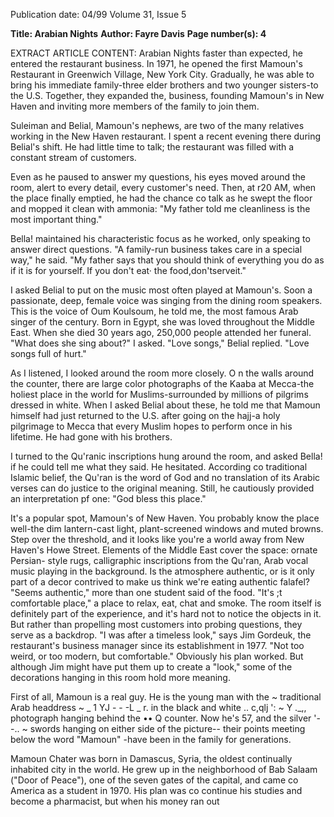 Publication date: 04/99
Volume 31, Issue 5

**Title: Arabian Nights**
**Author: Fayre Davis**
**Page number(s): 4**

EXTRACT ARTICLE CONTENT:
Arabian Nights 
faster than expected, he entered the restaurant 
business. In 1971, he opened the first 
Mamoun's Restaurant in Greenwich Village, 
New York City. Gradually, he was able to 
bring his immediate family-three elder 
brothers and two younger sisters-to the U.S. 
Together, they expanded the, business, 
founding Mamoun's in New Haven and 
inviting more members of the family to join 
them. 

Suleiman and Belial, Mamoun's nephews, 
are two of the many relatives working in the 
New Haven restaurant. I spent a recent 
evening there during Belial's shift. He 
had little time to talk; the 
restaurant was filled with a 
constant stream of customers. 

Even as he paused to answer 
my questions, his eyes moved 
around the room, alert to every 
detail, every customer's need. 
Then, at r20 AM, when the place 
finally emptied, he had the 
chance co talk as he swept 
the floor and mopped it 
clean with ammonia: "My father told me 
cleanliness is the most important thing." 

Bella! maintained his characteristic focus as he 
worked, only speaking to answer direct 
questions. "A family-run business takes care in 
a special way," he said. "My father says that 
you should think of everything you do as if it 
is for yourself. If you don't eat· the 
food,don'tserveit." 

I asked Belial to 
put on the music 
most often played at 
Mamoun's. Soon a passionate, 
deep, female voice was singing from the 
dining room speakers. This is the voice of 
Oum Koulsoum, he told me, the most 
famous Arab singer of the century. Born in 
Egypt, she was loved throughout the Middle 
East. When she died 30 years ago, 250,000 
people attended her funeral. "What does she 
sing about?" I asked. "Love songs," Belial 
replied. "Love songs full of hurt." 

As I listened, I looked around the room 
more closely. O n the walls around the 
counter, there are large color photographs of 
the Kaaba at Mecca-the holiest place in the 
world for Muslims-surrounded by millions 
of pilgrims dressed in white. When I asked 
Belial about these, he told me that Mamoun 
himself had just returned to the U.S. after 
going on the hajj-a holy pilgrimage to 
Mecca that every Muslim hopes to perform 
once in his lifetime. He had gone with his 
brothers. 

I turned to the Qu'ranic inscriptions hung 
around the room, and asked Bella! if he could 
tell me what they said. He hesitated. 
According co traditional Islamic belief, the 
Qu'ran is the word of God and no translation 
of its Arabic verses can do justice to the 
original meaning. Still, he cautiously provided 
an interpretation pf one: "God bless this 
place." 

It's a popular spot, Mamoun's of New Haven. 
You probably know the place well-the dim 
lantern-cast light, plant-screened windows 
and muted browns. Step over the threshold, 
and it looks like you're a world away from 
New Haven's Howe Street. Elements of the 
Middle East cover the space: ornate Persian-
style rugs, calligraphic inscriptions from the 
Qu'ran, Arab vocal music playing in the 
background. Is the atmosphere authentic, or is 
it only part of a decor contrived to make us 
think we're eating authentic falafel? 
"Seems authentic," more than one 
student said of the food. "It's ;t 
comfortable place," a place to 
relax, eat, chat and smoke. The 
room itself is definitely part of 
the experience, and it's hard not 
to notice the objects in it. But rather 
than propelling most customers into 
probing questions, they serve as a 
backdrop. "I was after a timeless 
look," says Jim Gordeuk, the 
restaurant's business manager since 
its establishment in 1977. "Not too weird, or 
too modern, but comfortable." Obviously his 
plan worked. But although Jim might have 
put them up to create a "look," some of the 
decorations hanging in this room hold more 
meaning. 

First of all, Mamoun is a real guy. 
He is the young man with the ~ 
traditional Arab headdress ~ _ 
1 YJ - - -L _ r. 
in the black and white .. c,qlj ': 
~ 
Y 
._,, photograph hanging behind the 
•• 
Q 
counter. Now he's 57, and the silver '--.. ~ 
swords hanging on either side of the picture--
their points meeting below the word 
"Mamoun" -have been in the family for 
generations. 

Mamoun Chater was born in Damascus, 
Syria, the oldest continually inhabited city in 
the world. He grew up in the neighborhood 
of Bab Salaam ("Door of Peace"), one of the 
seven gates of the capital, and came co 
America as a student in 1970. His plan was co 
continue his studies and become a 
pharmacist, but when his money ran out